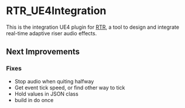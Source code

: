# RTR_UE4Integration
This is the integration UE4 plugin for [RTR](https://github.com/StijndeK/RTR), a tool to design and integrate real-time adaptive riser audio effects.
 
## Next Improvements
### Fixes
- Stop audio when quiting halfway
- Get event tick speed, or find other way to tick
- Hold values in JSON class
- build in do once
